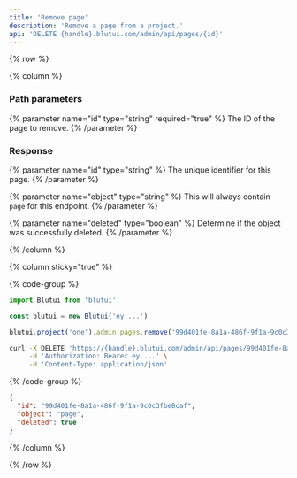 ```yaml
---
title: 'Remove page'
description: 'Remove a page from a project.'
api: 'DELETE {handle}.blutui.com/admin/api/pages/{id}'
---
```


{% row %}

{% column %}
### Path parameters

{% parameter name="id" type="string" required="true" %}
The ID of the page to remove.
{% /parameter %}

### Response

{% parameter name="id" type="string" %}
The unique identifier for this page.
{% /parameter %}

{% parameter name="object" type="string" %}
This will always contain `page` for this endpoint.
{% /parameter %}

{% parameter name="deleted" type="boolean" %}
Determine if the object was successfully deleted.
{% /parameter %}

{% /column %}

{% column sticky="true" %}

{% code-group %}

```ts {% process=false filename="Node.js" %}
import Blutui from 'blutui'

const blutui = new Blutui('ey....')

blutui.project('one').admin.pages.remove('99d401fe-8a1a-486f-9f1a-9c0c3fbe8caf')
```

```bash {% process=false filename="cURL" %}
curl -X DELETE 'https://{handle}.blutui.com/admin/api/pages/99d401fe-8a1a-486f-9f1a-9c0c3fbe8caf' \
     -H 'Authorization: Bearer ey....' \
     -H 'Content-Type: application/json'
```

{% /code-group %}

```json {% process=false filename="Response" %}
{
  "id": "99d401fe-8a1a-486f-9f1a-9c0c3fbe8caf",
  "object": "page",
  "deleted": true
}
```

{% /column %}

{% /row %}
